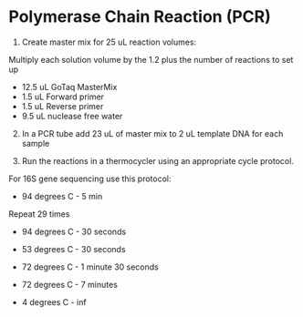 # Polymerase Chain Reaction (PCR)

1) Create master mix for 25 uL reaction volumes:

Multiply each solution volume by the 1.2 plus the number of reactions to set up

* 12.5 uL GoTaq MasterMix
* 1.5 uL Forward primer
* 1.5 uL Reverse primer
* 9.5 uL nuclease free water

2) In a PCR tube add 23 uL of master mix to 2 uL template DNA for each sample

3) Run the reactions in a thermocycler using an appropriate cycle protocol.

For 16S gene sequencing use this protocol:

* 94 degrees C - 5 min

Repeat 29 times

* 94 degrees C - 30 seconds
* 53 degrees C - 30 seconds
* 72 degrees C - 1 minute 30 seconds
* 72 degrees C - 7 minutes

* 4 degrees C - inf

